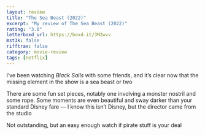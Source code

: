```yaml
---
layout: review
title: "The Sea Beast (2022)"
excerpt: "My review of The Sea Beast (2022)"
rating: "3.0"
letterboxd_url: https://boxd.it/3M2wvv
mst3k: false
rifftrax: false
category: movie-review
tags: [netflix]
---
```


I’ve been watching <i>Black Sails</i> with some friends, and it’s clear now that the missing element in the show is a sea beast or two

There are some fun set pieces, notably one involving a monster nostril and some rope. Some moments are even beautiful and sway darker than your standard Disney fare — I know this isn’t Disney, but the director came from the studio

Not outstanding, but an easy enough watch if pirate stuff is your deal
